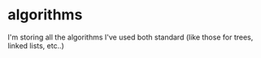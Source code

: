 # algorithms
I'm storing all the algorithms I've used both standard (like those for trees, linked lists, etc..)
